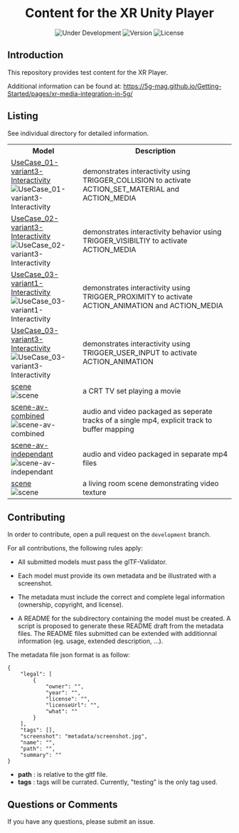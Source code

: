 <h1 align="center">Content for the XR Unity Player</h1>
<p align="center">
  <img src="https://img.shields.io/badge/Status-Under_Development-yellow" alt="Under Development">
  <img src="https://img.shields.io/github/v/tag/5G-MAG/rt-xr-content?label=version" alt="Version">
  <img src="https://img.shields.io/badge/License-5G--MAG%20Public%20License%20(v1.0)-blue" alt="License">
</p>

## Introduction
This repository provides test content for the XR Player.

Additional information can be found at: https://5g-mag.github.io/Getting-Started/pages/xr-media-integration-in-5g/

## Listing

See individual directory for detailed information.

<table>
<tr>
<th>Model</th>
<th>Description</th>
</tr>
<tr>
<td>
<a href="interactivity">UseCase_01-variant3-Interactivity</a><br>
<img src="interactivity/metadata/UseCase_01-variant3-Interactivity.jpg" alt="UseCase_01-variant3-Interactivity"/>
</td>
<td>
demonstrates interactivity using TRIGGER_COLLISION to activate ACTION_SET_MATERIAL and ACTION_MEDIA<br>
<tr>
<td>
<a href="interactivity">UseCase_02-variant3-Interactivity</a><br>
<img src="interactivity/metadata/UseCase_02-variant3-Interactivity.jpg" alt="UseCase_02-variant3-Interactivity"/>
</td>
<td>
demonstrates interactivity behavior using TRIGGER_VISIBILTIY to activate ACTION_MEDIA<br>
<tr>
<td>
<a href="interactivity">UseCase_03-variant1-Interactivity</a><br>
<img src="interactivity/metadata/UseCase_03-variant1-Interactivity.jpg" alt="UseCase_03-variant1-Interactivity"/>
</td>
<td>
demonstrates interactivity using TRIGGER_PROXIMITY to activate ACTION_ANIMATION and ACTION_MEDIA<br>
<tr>
<td>
<a href="interactivity">UseCase_03-variant3-Interactivity</a><br>
<img src="interactivity/metadata/UseCase_03-variant3-Interactivity.jpg" alt="UseCase_03-variant3-Interactivity"/>
</td>
<td>
demonstrates interactivity using TRIGGER_USER_INPUT to activate ACTION_ANIMATION<br>
<tr>
<td>
<a href="TV">scene</a><br>
<img src="TV/metadata/scene.jpg" alt="scene"/>
</td>
<td>
a CRT TV set playing a movie<br>
<tr>
<td>
<a href="video">scene-av-combined</a><br>
<img src="video/metadata/scene.jpg" alt="scene-av-combined"/>
</td>
<td>
audio and video packaged as seperate tracks of a single mp4, explicit track to buffer mapping<br>
<tr>
<td>
<a href="video">scene-av-independant</a><br>
<img src="video/metadata/scene.jpg" alt="scene-av-independant"/>
</td>
<td>
audio and video packaged in separate mp4 files<br>
<tr>
<td>
<a href="video">scene</a><br>
<img src="video/metadata/scene.jpg" alt="scene"/>
</td>
<td>
a living room scene demonstrating video texture<br>
</table>


## Contributing 

In order to contribute, open a pull request on the `development` branch.

For all contributions, the following rules apply:

- All submitted models must pass the glTF-Validator.

- Each model must provide its own metadata and be illustrated with a screenshot. 

- The metadata must include the correct and complete legal information (ownership, copyright, and license).

- A README for the subdirectory containing the model must be created. A script is proposed to generate these README draft from the metadata files. The README files submitted can be extended with additionnal information (eg. usage, extended description, ...).

The metadata file json format is as follow:
```
{
    "legal": [
        {
            "owner": "",
            "year": "",
            "license": "",
            "licenseUrl": "",
            "what": ""
        }
    ],
    "tags": [],
    "screenshot": "metadata/screenshot.jpg",
    "name": "",
    "path": "",
    "summary": ""
}
```

- **path** : is relative to the gltf file.
- **tags** : tags will be currated. Currently, "testing" is the only tag used. 

## Questions or Comments

If you have any questions, please submit an issue.
